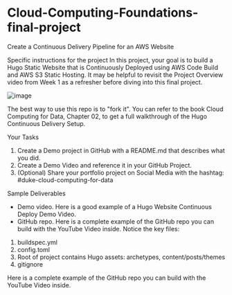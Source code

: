 # Cloud-Computing-Foundations-final-project
Create a Continuous Delivery Pipeline for an AWS Website

Specific instructions for the project
In this project, your goal is to build a Hugo Static Website that is Continuously Deployed using AWS Code Build and AWS S3 Static Hosting. It may be helpful to revisit the Project Overview video from Week 1 as a refresher before diving into this final project.

![image](https://github.com/user-attachments/assets/92adc103-cc1e-4608-b66a-12774d626a0f)

The best way to use this repo is to "fork it". You can refer to the book Cloud Computing for Data, Chapter 02, to get a full walkthrough of the Hugo Continuous Delivery Setup.

Your Tasks
1. Create a Demo project in GitHub with a README.md that describes what you did.
2. Create a Demo Video and reference it in your GitHub Project.
3. (Optional) Share your portfolio project on Social Media with the hashtag: #duke-cloud-computing-for-data

Sample Deliverables
- Demo video. Here is a good example of a Hugo Website Continuous Deploy Demo Video.
- GitHub repo. Here is a complete example of the GitHub repo you can build with the YouTube Video inside. Notice the key files:

1. buildspec.yml
2. config.toml
3. Root of project contains Hugo assets: archetypes, content/posts/themes
4. gitignore

Here is a complete example of the GitHub repo you can build with the YouTube Video inside.
